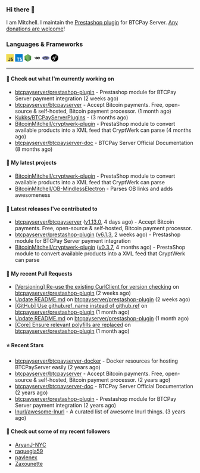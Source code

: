 ### Hi there 👋

I am Mitchell. I maintain the [Prestashop plugin](https://github.com/btcpayserver/prestashop-plugin) for BTCPay Server. [Any donations are welcome](https://bti.btcpayprovider.com/apps/eSbwxyPzhdLgsdxB85JgbCv9rVb/pos)!

### Languages & Frameworks

<code><img height="20" src="https://raw.githubusercontent.com/github/explore/d0c5a5e31e1776ad62379ef5f6b703bcf107d3a3/topics/javascript/javascript.png"></code>
<code><img height="20" src="https://raw.githubusercontent.com/github/explore/d0c5a5e31e1776ad62379ef5f6b703bcf107d3a3/topics/typescript/typescript.png"></code>
<code><img height="20" src="https://raw.githubusercontent.com/github/explore/d0c5a5e31e1776ad62379ef5f6b703bcf107d3a3/topics/nodejs/nodejs.png"></code>
<code><img height="20" src="https://raw.githubusercontent.com/github/explore/d0c5a5e31e1776ad62379ef5f6b703bcf107d3a3/topics/go/go.png"></code>
<code><img height="20" src="https://raw.githubusercontent.com/github/explore/d0c5a5e31e1776ad62379ef5f6b703bcf107d3a3/topics/php/php.png"></code>
<code><img height="20" src="https://raw.githubusercontent.com/github/explore/d0c5a5e31e1776ad62379ef5f6b703bcf107d3a3/topics/symfony/symfony.png"></code>

---
#### 👷 Check out what I'm currently working on

- [btcpayserver/prestashop-plugin](https://github.com/btcpayserver/prestashop-plugin) - Prestashop module for BTCPay Server payment integration (2 weeks ago)
- [btcpayserver/btcpayserver](https://github.com/btcpayserver/btcpayserver) - Accept Bitcoin payments. Free, open-source &amp; self-hosted, Bitcoin payment processor.  (1 month ago)
- [Kukks/BTCPayServerPlugins](https://github.com/Kukks/BTCPayServerPlugins) -  (3 months ago)
- [BitcoinMitchell/cryptwerk-plugin](https://github.com/BitcoinMitchell/cryptwerk-plugin) - PrestaShop module to convert available products into a XML feed that CryptWerk can parse (4 months ago)
- [btcpayserver/btcpayserver-doc](https://github.com/btcpayserver/btcpayserver-doc) - BTCPay Server Official Documentation (8 months ago)



#### 🌱 My latest projects

- [BitcoinMitchell/cryptwerk-plugin](https://github.com/BitcoinMitchell/cryptwerk-plugin) - PrestaShop module to convert available products into a XML feed that CryptWerk can parse
- [BitcoinMitchell/OB-MindlessElectron](https://github.com/BitcoinMitchell/OB-MindlessElectron) - Parses OB links and adds awesomeness



#### 🔭 Latest releases I've contributed to

- [btcpayserver/btcpayserver](https://github.com/btcpayserver/btcpayserver) ([v1.13.0](https://github.com/btcpayserver/btcpayserver/releases/tag/v1.13.0), 4 days ago) - Accept Bitcoin payments. Free, open-source &amp; self-hosted, Bitcoin payment processor. 
- [btcpayserver/prestashop-plugin](https://github.com/btcpayserver/prestashop-plugin) ([v6.1.3](https://github.com/btcpayserver/prestashop-plugin/releases/tag/v6.1.3), 2 weeks ago) - Prestashop module for BTCPay Server payment integration
- [BitcoinMitchell/cryptwerk-plugin](https://github.com/BitcoinMitchell/cryptwerk-plugin) ([v0.3.7](https://github.com/BitcoinMitchell/cryptwerk-plugin/releases/tag/v0.3.7), 4 months ago) - PrestaShop module to convert available products into a XML feed that CryptWerk can parse



#### 🔨 My recent Pull Requests

- [[Versioning] Re-use the existing CurlClient for version checking](https://github.com/btcpayserver/prestashop-plugin/pull/114) on [btcpayserver/prestashop-plugin](https://github.com/btcpayserver/prestashop-plugin) (2 weeks ago)
- [Update README.md](https://github.com/btcpayserver/prestashop-plugin/pull/113) on [btcpayserver/prestashop-plugin](https://github.com/btcpayserver/prestashop-plugin) (2 weeks ago)
- [[GitHub] Use github.ref_name instead of github.ref](https://github.com/btcpayserver/prestashop-plugin/pull/110) on [btcpayserver/prestashop-plugin](https://github.com/btcpayserver/prestashop-plugin) (1 month ago)
- [Update README.md](https://github.com/btcpayserver/prestashop-plugin/pull/109) on [btcpayserver/prestashop-plugin](https://github.com/btcpayserver/prestashop-plugin) (1 month ago)
- [[Core] Ensure relevant polyfills are replaced](https://github.com/btcpayserver/prestashop-plugin/pull/108) on [btcpayserver/prestashop-plugin](https://github.com/btcpayserver/prestashop-plugin) (1 month ago)



#### ⭐ Recent Stars

- [btcpayserver/btcpayserver-docker](https://github.com/btcpayserver/btcpayserver-docker) - Docker resources for hosting BTCPayServer easily (2 years ago)
- [btcpayserver/btcpayserver](https://github.com/btcpayserver/btcpayserver) - Accept Bitcoin payments. Free, open-source &amp; self-hosted, Bitcoin payment processor.  (2 years ago)
- [btcpayserver/btcpayserver-doc](https://github.com/btcpayserver/btcpayserver-doc) - BTCPay Server Official Documentation (2 years ago)
- [btcpayserver/prestashop-plugin](https://github.com/btcpayserver/prestashop-plugin) - Prestashop module for BTCPay Server payment integration (2 years ago)
- [lnurl/awesome-lnurl](https://github.com/lnurl/awesome-lnurl) - A curated list of awesome lnurl things. (3 years ago)



#### 👯 Check out some of my recent followers

- [AryanJ-NYC](https://github.com/AryanJ-NYC)
- [raquegla59](https://github.com/raquegla59)
- [pavlenex](https://github.com/pavlenex)
- [Zaxounette](https://github.com/Zaxounette)


